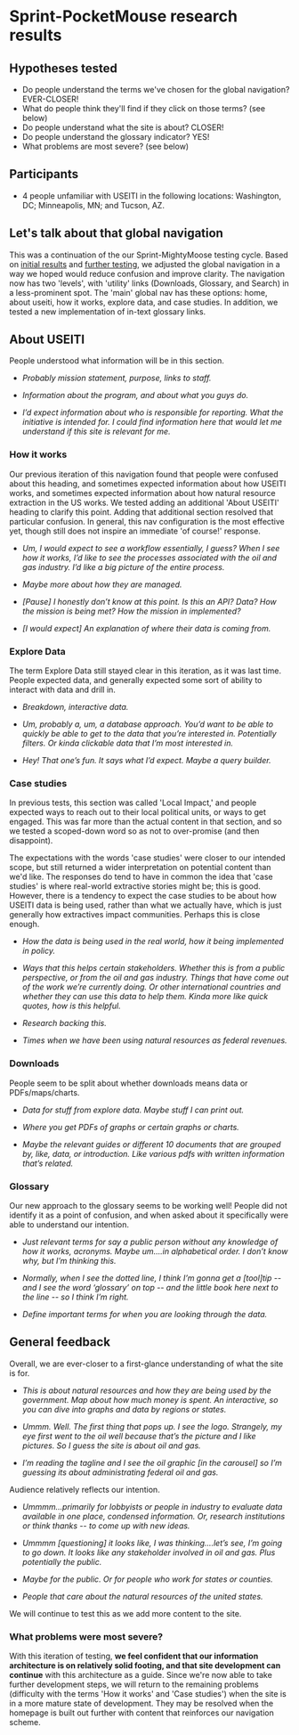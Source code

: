 # Sprint-PocketMouse research results


## Hypotheses tested

- Do people understand the terms we've chosen for the global navigation? EVER-CLOSER!
- What do people think they'll find if they click on those terms? (see below)
- Do people understand what the site is about? CLOSER!
- Do people understand the glossary indicator? YES!
- What problems are most severe? (see below)


## Participants

- 4 people unfamiliar with USEITI in the following locations: Washington, DC; Minneapolis, MN; and Tucson, AZ.


## Let's talk about that global navigation

This was a continuation of the our Sprint-MightyMoose testing cycle. Based on [initial results](https://github.com/18F/doi-extractives-data/blob/research/research/sprint-mightymoose/sprint-mightymoose_results.md) and [further testing](https://github.com/18F/doi-extractives-data/blob/research/research/sprint-mightymoose-b/sprint-mightymoose_results-b.md), we adjusted the global navigation in a way we hoped would reduce confusion and improve clarity. The navigation now has two 'levels', with 'utility' links (Downloads, Glossary, and Search) in a less-prominent spot. The 'main' global nav has these options: home, about useiti, how it works, explore data, and case studies. In addition, we tested a new implementation of in-text glossary links.

## About USEITI

People understood what information will be in this section.

- _Probably mission statement, purpose, links to staff._

- _Information about the program, and about what you guys do._

- _I’d expect information about who is responsible for reporting. What the initiative is intended for. I could find information here that would let me understand if this site is relevant for me._

### How it works

Our previous iteration of this navigation found that people were confused about this heading, and sometimes expected information about how USEITI works, and sometimes expected information about how natural resource extraction in the US works. We tested adding an additional 'About USEITI' heading to clarify this point. Adding that additional section resolved that particular confusion. In general, this nav configuration is the most effective yet, though still does not inspire an immediate 'of course!' response.

- _Um, I would expect to see a workflow essentially, I guess? When I see how it works, I’d like to see the processes associated with the oil and gas industry. I’d like a big picture of the entire process._

- _Maybe more about how they are managed._

- _[Pause] I honestly don’t know at this point. Is this an API? Data? How the mission is being met? How the mission in implemented?_

- _[I would expect] An explanation of where their data is coming from._


### Explore Data

The term Explore Data still stayed clear in this iteration, as it was last time. People expected data, and generally expected some sort of ability to interact with data and drill in.

- _Breakdown, interactive data._

- _Um, probably a, um, a database approach. You’d want to be able to quickly be able to get to the data that you’re interested in. Potentially filters. Or kinda clickable data that I’m most interested in._

- _Hey! That one’s fun. It says what I’d expect. Maybe a query builder._


### Case studies

In previous tests, this section was called 'Local Impact,' and people expected ways to reach out to their local political units, or ways to get engaged. This was far more than the actual content in that section, and so we tested a scoped-down word so as not to over-promise (and then disappoint).

The expectations with the words 'case studies' were closer to our intended scope, but still returned a wider interpretation on potential content than we'd like. The responses do tend to have in common the idea that 'case studies' is where real-world extractive stories might be; this is good. However, there is a tendency to expect the case studies to be about how USEITI data is being used, rather than what we actually have, which is just generally how extractives impact communities. Perhaps this is close enough.

- _How the data is being used in the real world, how it being implemented in policy._

- _Ways that this helps certain stakeholders. Whether this is from a public perspective, or from the oil and gas industry. Things that have come out of the work we’re currently doing. Or other international countries and whether they can use this data to help them. Kinda more like quick quotes, how is this helpful._

- _Research backing this._

- _Times when we have been using natural resources as federal revenues._


### Downloads

People seem to be split about whether downloads means data or PDFs/maps/charts.

- _Data for stuff from explore data. Maybe stuff I can print out._

- _Where you get PDFs of graphs or certain graphs or charts._

- _Maybe the relevant guides or different 10 documents that are grouped by, like, data, or introduction. Like various pdfs with written information that’s related._


### Glossary

Our new approach to the glossary seems to be working well! People did not identify it as a point of confusion, and when asked about it specifically were able to understand our intention.

- _Just relevant terms for say a public person without any knowledge of how it works, acronyms. Maybe um….in alphabetical order. I don’t know why, but I’m thinking this._

- _Normally, when I see the dotted line, I think I’m gonna get a [tool]tip -- and I see the word ‘glossary’ on top -- and the little book here next to the line -- so I think I’m right._

- _Define important terms for when you are looking through the data._


## General feedback

Overall, we are ever-closer to a first-glance understanding of what the site is for.

- _This is about natural resources and how they are being used by the government. Map about how much money is spent. An interactive, so you can dive into graphs and data by regions or states._

- _Ummm. Well. The first thing that pops up. I see the logo. Strangely, my eye first went to the oil well because that’s the picture and I like pictures. So I guess the site is about oil and gas._

- _I’m reading the tagline and I see the oil graphic [in the carousel] so I’m guessing its about administrating federal oil and gas._

Audience relatively reflects our intention.

- _Ummmm...primarily for lobbyists or people in industry to evaluate data available in one place, condensed information. Or, research institutions or think thanks -- to come up with new ideas._

- _Ummmm [questioning] it looks like, I was thinking….let’s see, I’m going to go down. It looks like any stakeholder involved in oil and gas. Plus potentially the public._

- _Maybe for the public. Or for people who work for states or counties._

- _People that care about the natural resources of the united states._

We will continue to test this as we add more content to the site.


### What problems were most severe?

With this iteration of testing, **we feel confident that our information architecture is on relatively solid footing, and that site development can continue** with this architecture as a guide. Since we're now able to take further development steps, we will return to the remaining problems (difficulty with the terms 'How it works' and 'Case studies') when the site is in a more mature state of development. They may be resolved when the homepage is built out further with content that reinforces our navigation scheme.
